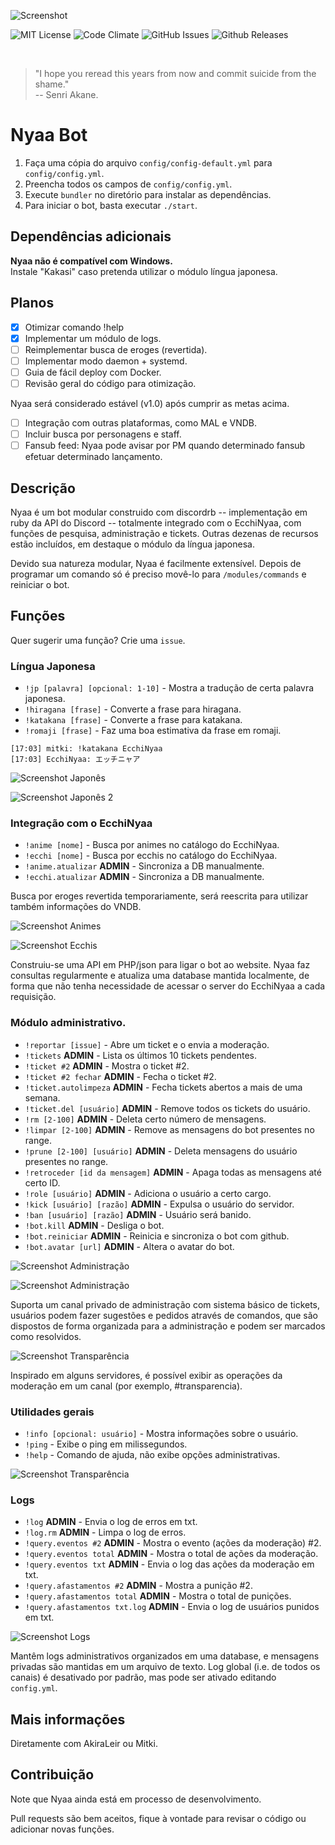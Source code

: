 ![Screenshot](/data/screenshot/screenshot.png?raw=true)

![MIT License](https://img.shields.io/badge/license-MIT%20Licence-blue.svg?style=flat-square)
![Code Climate](https://img.shields.io/codeclimate/github/EcchiNyaa/discord-bot.svg?style=flat-square)
![GitHub Issues](https://img.shields.io/github/issues/EcchiNyaa/discord-bot.svg?style=flat-square)
![Github Releases](https://img.shields.io/github/release/EcchiNyaa/discord-rb.svg?style=flat-square)

<br>

> "I hope you reread this years from now and commit suicide from the shame." <br>
> -- Senri Akane.

# Nyaa Bot

1. Faça uma cópia do arquivo `config/config-default.yml` para `config/config.yml`.
2. Preencha todos os campos de `config/config.yml`.
3. Execute `bundler` no diretório para instalar as dependências.
4. Para iniciar o bot, basta executar `./start`.

## Dependências adicionais

**Nyaa não é compatível com Windows.**<br>
Instale "Kakasi" caso pretenda utilizar o módulo língua japonesa.

## Planos

- [x] Otimizar comando !help
- [x] Implementar um módulo de logs.
- [ ] Reimplementar busca de eroges (revertida).
- [ ] Implementar modo daemon + systemd.
- [ ] Guia de fácil deploy com Docker.
- [ ] Revisão geral do código para otimização.

Nyaa será considerado estável (v1.0) após cumprir as metas acima.

- [ ] Integração com outras plataformas, como MAL e VNDB.
- [ ] Incluir busca por personagens e staff.
- [ ] Fansub feed: Nyaa pode avisar por PM quando determinado fansub efetuar determinado lançamento.

## Descrição

Nyaa é um bot modular construido com discordrb -- implementação em ruby da API do Discord -- totalmente integrado com o EcchiNyaa, com funções de pesquisa, administração e tickets. Outras dezenas de recursos estão incluídos, em destaque o módulo da língua japonesa.

Devido sua natureza modular, Nyaa é facilmente extensível. Depois de programar um comando só é preciso movê-lo para `/modules/commands` e reiniciar o bot.

## Funções

Quer sugerir uma função? Crie uma `issue`.

### Língua Japonesa

- `!jp [palavra] [opcional: 1-10]` - Mostra a tradução de certa palavra japonesa.
- `!hiragana [frase]` - Converte a frase para hiragana.
- `!katakana [frase]` - Converte a frase para katakana.
- `!romaji [frase]` - Faz uma boa estimativa da frase em romaji.

```
[17:03] mitki: !katakana EcchiNyaa
[17:03] EcchiNyaa: エッチニャア
```

![Screenshot Japonês](/data/screenshot/screenshot_jp.png?raw=true)

![Screenshot Japonês 2](/data/screenshot/screenshot_jp2.png?raw=true)

### Integração com o EcchiNyaa

- `!anime [nome]` - Busca por animes no catálogo do EcchiNyaa.
- `!ecchi [nome]` - Busca por ecchis no catálogo do EcchiNyaa.
- `!anime.atualizar` **ADMIN** - Sincroniza a DB manualmente.
- `!ecchi.atualizar` **ADMIN** - Sincroniza a DB manualmente.

Busca por eroges revertida temporariamente, será reescrita para utilizar também informações do VNDB.

![Screenshot Animes](/data/screenshot/screenshot_anime.png?raw=true)

![Screenshot Ecchis](/data/screenshot/screenshot_ecchi.png?raw=true)

Construiu-se uma API em PHP/json para ligar o bot ao website. Nyaa faz consultas regularmente e atualiza uma database mantida localmente, de forma que não tenha necessidade de acessar o server do EcchiNyaa a cada requisição.

### Módulo administrativo.

- `!reportar [issue]` - Abre um ticket e o envia a moderação.
- `!tickets` **ADMIN** - Lista os últimos 10 tickets pendentes.
- `!ticket #2` **ADMIN** - Mostra o ticket #2.
- `!ticket #2 fechar` **ADMIN** - Fecha o ticket #2.
- `!ticket.autolimpeza` **ADMIN** - Fecha tickets abertos a mais de uma semana.
- `!ticket.del [usuário]` **ADMIN** - Remove todos os tickets do usuário.
- `!rm [2-100]` **ADMIN** - Deleta certo número de mensagens.
- `!limpar [2-100]` **ADMIN** - Remove as mensagens do bot presentes no range.
- `!prune [2-100] [usuário]` **ADMIN** - Deleta mensagens do usuário presentes no range.
- `!retroceder [id da mensagem]` **ADMIN** - Apaga todas as mensagens até certo ID.
- `!role [usuário]` **ADMIN** - Adiciona o usuário a certo cargo.
- `!kick [usuário] [razão]` **ADMIN** - Expulsa o usuário do servidor.
- `!ban [usuário] [razão]` **ADMIN** - Usuário será banido.
- `!bot.kill` **ADMIN** - Desliga o bot.
- `!bot.reiniciar` **ADMIN** - Reinicia e sincroniza o bot com github.
- `!bot.avatar [url]` **ADMIN** - Altera o avatar do bot.

![Screenshot Administração](/data/screenshot/screenshot_admin1.png?raw=true)

![Screenshot Administração](/data/screenshot/screenshot_admin2.png?raw=true)

Suporta um canal privado de administração com sistema básico de tickets, usuários podem fazer sugestões e pedidos através de comandos, que são dispostos de forma organizada para a administração e podem ser marcados como resolvidos.

![Screenshot Transparência](/data/screenshot/screenshot_transparencia.png?raw=true)

Inspirado em alguns servidores, é possível exibir as operações da moderação em um canal (por exemplo, #transparencia).

### Utilidades gerais

- `!info [opcional: usuário]` - Mostra informações sobre o usuário.
- `!ping` - Exibe o ping em milissegundos.
- `!help` - Comando de ajuda, não exibe opções administrativas.

![Screenshot Transparência](/data/screenshot/screenshot_info.png?raw=true)

### Logs

- `!log` **ADMIN** - Envia o log de erros em txt.
- `!log.rm` **ADMIN** - Limpa o log de erros.
- `!query.eventos #2` **ADMIN** - Mostra o evento (ações da moderação) #2.
- `!query.eventos total` **ADMIN** - Mostra o total de ações da moderação.
- `!query.eventos txt` **ADMIN** - Envia o log das ações da moderação em txt.
- `!query.afastamentos #2` **ADMIN** - Mostra a punição #2.
- `!query.afastamentos total` **ADMIN** - Mostra o total de punições.
- `!query.afastamentos txt.log` **ADMIN** - Envia o log de usuários punidos em txt.

![Screenshot Logs](/data/screenshot/screenshot_logs.png?raw=true)

Mantêm logs administrativos organizados em uma database, e mensagens privadas são mantidas em um arquivo de texto. Log global (i.e. de todos os canais) é desativado por padrão, mas pode ser ativado editando `config.yml`.

## Mais informações

Diretamente com AkiraLeir ou Mitki.

## Contribuição

Note que Nyaa ainda está em processo de desenvolvimento.

Pull requests são bem aceitos, fique à vontade para revisar o código ou adicionar novas funções.
